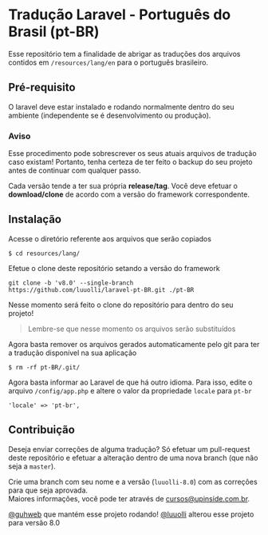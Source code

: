 # Tradução Laravel - Português do Brasil (pt-BR)

Esse repositório tem a finalidade de abrigar as traduções dos arquivos contidos em `/resources/lang/en` para o português brasileiro.

## Pré-requisito

O laravel deve estar instalado e rodando normalmente dentro do seu ambiente (independente se é desenvolvimento ou produção).

### Aviso

Esse procedimento pode sobrescrever os seus atuais arquivos de tradução caso existam! Portanto, tenha certeza de ter feito o backup do seu projeto antes de continuar com qualquer passo.<br />

Cada versão tende a ter sua própria **release/tag**. Você deve efetuar o **download/clone** de acordo com a versão do framework correspondente.

## Instalação

Acesse o diretório referente aos arquivos que serão copiados

```
$ cd resources/lang/
```

Efetue o clone deste repositório setando a versão do framework

```
git clone -b 'v8.0' --single-branch https://github.com/luuolli/laravel-pt-BR.git ./pt-BR
```

Nesse momento será feito o clone do repositório para dentro do seu projeto!<br />

> Lembre-se que nesse momento os arquivos serão substituídos

Agora basta remover os arquivos gerados automaticamente pelo git para ter a tradução disponível na sua aplicação

```
$ rm -rf pt-BR/.git/
```

Agora basta informar ao Laravel de que há outro idioma. Para isso, edite o arquivo `/config/app.php` e altere o valor da propriedade `locale` para `pt-br`

```
'locale' => 'pt-br',
```

## Contribuição

Deseja enviar correções de alguma tradução? Só efetuar um pull-request deste repositório e efetuar a alteração dentro de uma nova branch (que não seja a `master`).<br />

Crie uma branch com seu nome e a versão (`luuolli-8.0`) com as correções para que seja aprovada.<br />
Maiores informações, você pode ter através de [cursos@upinside.com.br](cursos@upinside.com.br).<br />

[@guhweb](https://github.com/guhweb) que mantém esse projeto rodando!
[@luuolli](https://github.com/luuolli) alterou esse projeto para versão 8.0
